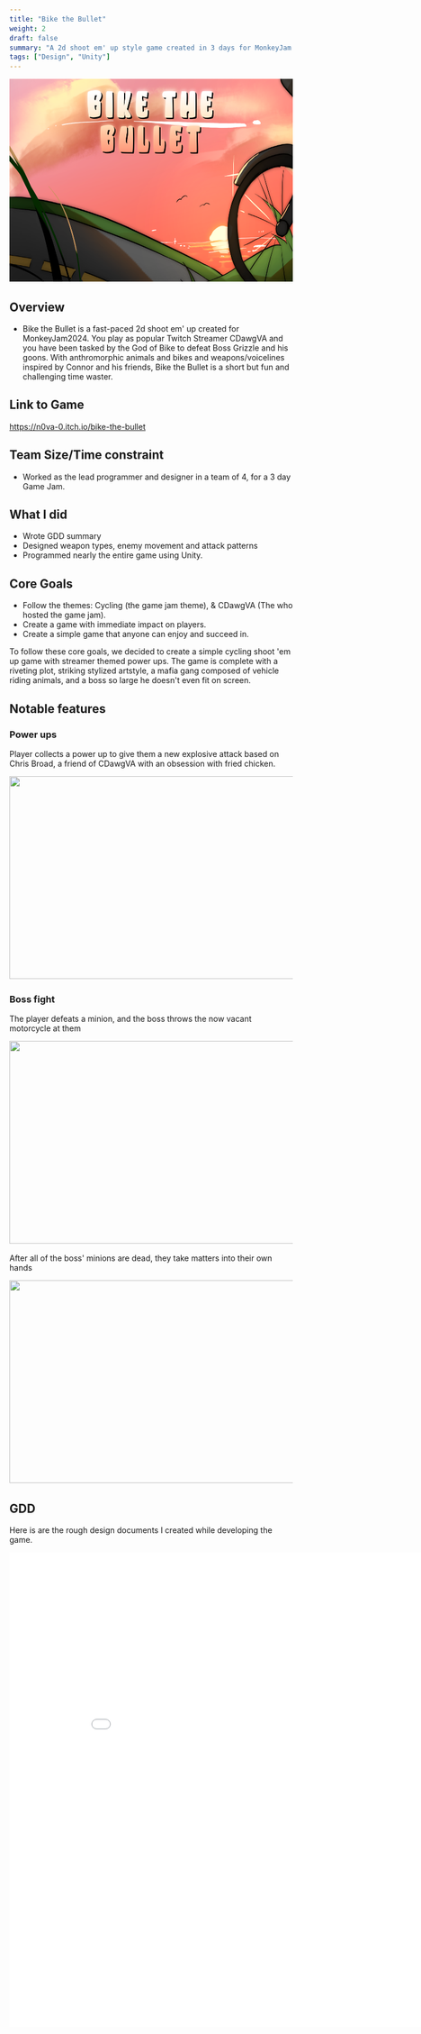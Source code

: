 ```yaml
---
title: "Bike the Bullet"
weight: 2
draft: false
summary: "A 2d shoot em' up style game created in 3 days for MonkeyJam 2024"
tags: ["Design", "Unity"]
---
```

<p><img src="btbmm.png" width="640" height = "360"></p>

## Overview
- Bike the Bullet is a fast-paced 2d shoot em' up created for MonkeyJam2024. You play as popular Twitch Streamer CDawgVA and you have been tasked by the God of Bike to defeat Boss Grizzle and his goons. With anthromorphic animals and bikes and weapons/voicelines inspired by Connor and his friends, Bike the Bullet is a short but fun and challenging time waster.

## Link to Game

https://n0va-0.itch.io/bike-the-bullet

## Team Size/Time constraint
- Worked as the lead programmer and designer in a team of 4, for a 3 day Game Jam.

## What I did
- Wrote GDD summary
- Designed weapon types, enemy movement and attack patterns
- Programmed nearly the entire game using Unity.

## Core Goals
- Follow the themes: Cycling (the game jam theme), &  CDawgVA (The who hosted the game jam).
- Create a game with immediate impact on players.
- Create a simple game that anyone can enjoy and succeed in.

To follow these core goals, we decided to create a simple cycling shoot 'em up game with streamer themed power ups. The game is complete with a riveting plot, striking stylized artstyle, a mafia gang composed of vehicle riding animals, and a boss so large he doesn't even fit on screen.

## Notable features

### Power ups
Player collects a power up to give them a new explosive attack based on Chris Broad, a friend of CDawgVA with an obsession with fried chicken.<p><img src="powerup.gif" width="640" height = "360"></p>


### Boss fight
The player defeats a minion, and the boss throws the now vacant motorcycle at them
<p>
  <img src="motorcycle.gif" width="640" height = "360">
  
</p>

After all of the boss' minions are dead, they take matters into their own hands
<p><img src="screech.gif" width="640" height = "360"></p>

## GDD
Here is are the rough design documents I created while developing the game.

<embed src="Monkey Jam 2024 GDD - Google Docs.pdf" type="application/pdf" width="892" height="842"/>
